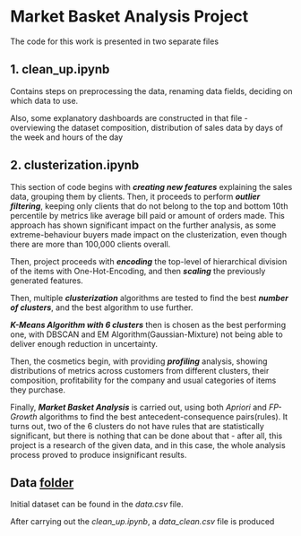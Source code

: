 # Market Basket Analysis Project
The code for this work is presented in two separate files

## 1. clean_up.ipynb
Contains steps on preprocessing the data, renaming data fields, deciding on which data to use.

Also, some explanatory dashboards are constructed in that file - overviewing the dataset composition, distribution of sales data by days of the week and hours of the day
## 2. clusterization.ipynb
This section of code begins with ___creating new features___ explaining the sales data, grouping them by clients. Then, it proceeds to perform ___outlier filtering___, keeping only clients that do not belong to the top and bottom 10th percentile by metrics like average bill paid or amount of orders made. This approach has shown significant impact on the further analysis, as some extreme-behaviour buyers made impact on the clusterization, even though there are more than 100,000 clients overall.

Then, project proceeds with ___encoding___ the top-level of hierarchical division of the items with One-Hot-Encoding, and then ___scaling___ the previously generated features.

Then, multiple ___clusterization___ algorithms are tested to find the best ___number of clusters___, and the best algorithm to use further.

___K-Means Algorithm with 6 clusters___ then is chosen as the best performing one, with DBSCAN and EM Algorithm(Gaussian-Mixture) not being able to deliver enough reduction in uncertainty.

Then, the cosmetics begin, with providing ___profiling___ analysis, showing distributions of metrics across customers from different clusters, their composition, profitability for the company and usual categories of items they purchase.

Finally, ___Market Basket Analysis___ is carried out, using both _Apriori_ and _FP-Growth_ algorithms to find the best antecedent-consequence pairs(rules). It turns out, two of the 6 clusters do not have rules that are statistically significant, but there is nothing that can be done about that - after all, this project is a research of the given data, and in this case, the whole analysis process proved to produce insignificant results.

## Data [folder](https://drive.google.com/drive/folders/19iHyue_sr9cbP6v9IqJBG-FX_e1FI2IC?usp=sharing)
Initial dataset can be found in the _data.csv_ file.

After carrying out the _clean_up.ipynb_, a _data_clean.csv_ file is produced
